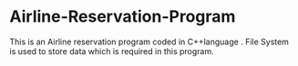 # Airline-Reservation-Program
This is an Airline reservation program coded in C++language . File System is used to store data which is required in this program.
